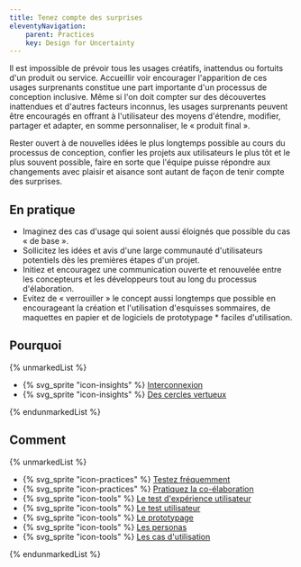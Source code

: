 ```yaml
---
title: Tenez compte des surprises
eleventyNavigation:
    parent: Practices
    key: Design for Uncertainty
---
```


Il est impossible de prévoir tous les usages créatifs, inattendus ou fortuits d'un produit ou service. Accueillir voir
encourager l'apparition de ces usages surprenants constitue une part importante d'un processus de conception inclusive.
Même si l'on doit compter sur des découvertes inattendues et d'autres facteurs inconnus, les usages surprenants peuvent
être encouragés en offrant à l'utilisateur des moyens d'étendre, modifier, partager et adapter, en somme personnaliser,
le « produit final ».

Rester ouvert à de nouvelles idées le plus longtemps possible au cours du processus de conception, confier les projets
aux utilisateurs le plus tôt et le plus souvent possible, faire en sorte que l'équipe puisse répondre aux changements
avec plaisir et aisance sont autant de façon de tenir compte des surprises.

## En pratique

* Imaginez des cas d'usage qui soient aussi éloignés que possible du cas « de base ».
* Sollicitez les idées et avis d'une large communauté d'utilisateurs potentiels dès les premières étapes d'un projet.
* Initiez et encouragez une communication ouverte et renouvelée entre les concepteurs et les développeurs tout au long
  du processus d'élaboration.
* Evitez de « verrouiller » le concept aussi longtemps que possible en encourageant la création et l'utilisation
  d'esquisses sommaires, de maquettes en papier et de logiciels de prototypage * faciles d'utilisation.

## Pourquoi

{% unmarkedList %}

* {% svg_sprite "icon-insights" %} [Interconnexion](../../perspectives/interconnexion/)
* {% svg_sprite "icon-insights" %} [Des cercles vertueux](../../perspectives/des-cercles-vertueux/)

{% endunmarkedList %}

## Comment

{% unmarkedList %}

* {% svg_sprite "icon-practices" %} [Testez fréquemment](../../pratiques/testez-frequemment/)
* {% svg_sprite "icon-practices" %} [Pratiquez la co-élaboration](../../pratiques/pratiquez-la-co-elaboration/)
* {% svg_sprite "icon-tools" %} [Le test d'expérience utilisateur](../../outils/le-test-dexperience-utilisateur/)
* {% svg_sprite "icon-tools" %} [Le test utilisateur](../../outils/le-test-utilisateur/)
* {% svg_sprite "icon-tools" %} [Le prototypage](../../outils/le-prototypage/)
* {% svg_sprite "icon-tools" %} [Les personas](../../outils/les-personas/)
* {% svg_sprite "icon-tools" %} [Les cas d'utilisation](../../outils/les-cas-dutilisation/)

{% endunmarkedList %}
